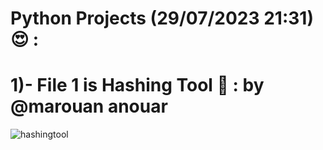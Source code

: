 # Python Projects (29/07/2023 21:31) 😍 :
# 1)- File 1 is Hashing Tool 👹 : by @marouan anouar 
![hashingtool](https://github.com/marouananouar/PythonTools/assets/82327262/65f63812-a6df-4847-8724-c663ff1856fa)
